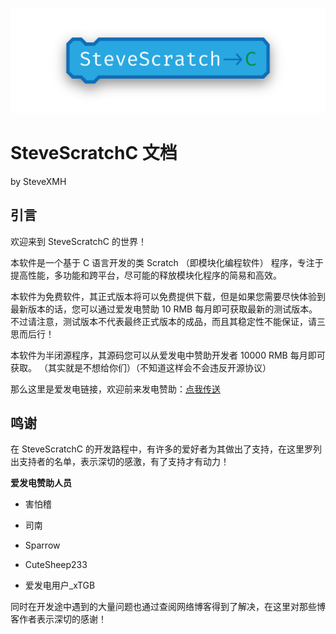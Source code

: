 ![网络不好也是很蛋疼阿...](LOGO-02.png)

# SteveScratchC 文档
by SteveXMH

## 引言

欢迎来到 SteveScratchC 的世界！

本软件是一个基于 C 语言开发的类 Scratch （即模块化编程软件） 程序，专注于提高性能，多功能和跨平台，尽可能的释放模块化程序的简易和高效。

本软件为免费软件，其正式版本将可以免费提供下载，但是如果您需要尽快体验到最新版本的话，您可以通过爱发电赞助 10 RMB 每月即可获取最新的测试版本。不过请注意，测试版本不代表最终正式版本的成品，而且其稳定性不能保证，请三思而后行！

本软件为半闭源程序，其源码您可以从爱发电中赞助开发者 10000 RMB 每月即可获取。
（其实就是不想给你们）（不知道这样会不会违反开源协议）

那么这里是爱发电链接，欢迎前来发电赞助：[点我传送](https://afdian.net/@SteveScratchC)

## 鸣谢

在 SteveScratchC 的开发路程中，有许多的爱好者为其做出了支持，在这里罗列出支持者的名单，表示深切的感激，有了支持才有动力！

**爱发电赞助人员**

- 害怕稽

- 司南

- Sparrow

- CuteSheep233

- 爱发电用户_xTGB

 同时在开发途中遇到的大量问题也通过查阅网络博客得到了解决，在这里对那些博客作者表示深切的感谢！ 